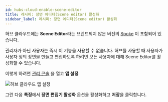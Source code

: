 ```yaml
---
id: hubs-cloud-enable-scene-editor
title: 레시피: 장면 에디터(Scene editor) 활성화
sidebar_label: 레시피: 장면 에디터(Scene editor) 활성화
---
```


허브 클라우드에는 **Scene Editor**라는 브랜드되지 않은 버전의 [Spoke](http://hubs.local:3000/docs/spoke-creating-projects.html) 이 포함되어 있습니다.

관리자가 아닌 사용자는 즉시 이 기능을 사용할 수 없습니다. 허브를 사용할 때 사용자가 사용자 정의 장면을 만들고 편집하도록 하려면 모든 사용자에 대해 Scene Editor를 활성화할 수 있습니다.

이렇게 하려면 [관리 콘솔](hubs-cloud-getting-started.md) 을 열고 **앱 설정**:

![허브 클라우드 앱 설정](../website/static/img/hubs-cloud-app-settings.jpeg)

그런 다음 **특징**에서 **장면 편집기 활성화** 옵션을 활성화하고 **저장**을 클릭합니다.